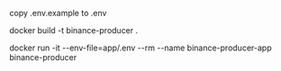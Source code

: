 copy .env.example to .env

docker build -t binance-producer .

docker run -it --env-file=app/.env --rm --name binance-producer-app binance-producer

